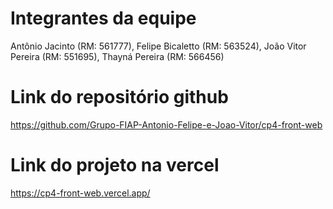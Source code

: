 # Integrantes da equipe
Antônio Jacinto (RM: 561777), Felipe Bicaletto (RM: 563524), João Vitor Pereira (RM: 551695), Thayná Pereira (RM: 566456)

# Link do repositório github
https://github.com/Grupo-FIAP-Antonio-Felipe-e-Joao-Vitor/cp4-front-web

# Link do projeto na vercel
https://cp4-front-web.vercel.app/